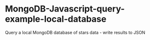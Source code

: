 # MongoDB-Javascript-query-example-local-database
Query a local MongoDB database of stars data - write results to JSON
